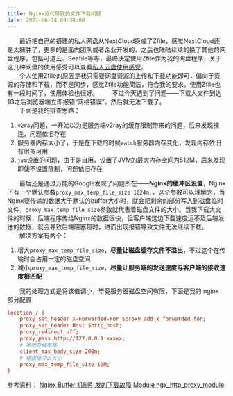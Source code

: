 ```yaml
---
title: Nginx反代导致的文件下载问题
date: 2021-06-14 09:38:00
---
```


　　最近把自己的搭建的私人网盘从NextCloud换成了Zfile，感觉NextCloud还是太臃肿了，更多的是面向团队或者企业开发的，之后也陆陆续续的换了其他的网盘程序，包括可道云、Seafile等等，最终决定使用Zfile作为我的网盘程序，关于这几种网盘的使用感受可以查看[私人云盘使用感受](https://blogs.echocolate.xyz/archives/12/)。  
　　个人使用Zfile的原因是我只需要网盘资源的上传和下载功能即可，偏向于资源的存储和下载，而不是同步，感觉Zfile功能简洁，符合我的要求。使用Zfile也有一段时间了，使用体验也很好。
　　不过今天遇到了问题——下载大文件到达1G之后浏览器端立即报错“网络错误”，然后就无法下载了。  
　　下面是我的排查思路：
1. `v2ray`问题，一开始以为是服务端v2ray的缓存限制带来的问题，后来发现裸连，问题依旧存在
2. 服务器内存太小了，于是在下载的时候`watch`服务器内存变化，发现内存依旧有很多可用
3. `jvm`设置的问题，由于是自用，设置了JVM的最大内存空间为512M，后来发现即使不设置限制，问题依旧存在

　　最后还是通过万能的Google发现了问题所在——**Nginx的缓冲区设置**，Nginx下有一个默认参数`proxy_max_temp_file_size 1024m;`，这个参数可以理解为，当Nginx要传输的数据大于默认的buffer大小时，就会把剩余的部分写入到磁盘临时文件，`proxy_max_temp_file_size`参数就代表着磁盘文件的大小。当我下载大文件的时候，后端程序传给Nginx的数据很快，但客户端这边下载速度远不及后端发送的数据，就会导致后端阻塞超时，进而出现报错导致文件无法继续下载。  
　　解决方案有两个：
1. 增大`proxy_max_temp_file_size`，**尽量让磁盘缓存文件不溢出**，不过这个在传输时会占用一定的磁盘空间
2. 减小`proxy_max_temp_file_size`，**尽量让服务端的发送速度与客户端的接收速度相匹配**

　　我的处理方式是将该值调小，毕竟服务器磁盘空间有限，下面是我的 nginx 部分配置
```ini
location / {
    proxy_set_header X-Forwarded-For $proxy_add_x_forwarded_for;
    proxy_set_header Host $http_host;
    proxy_redirect off;
    proxy_pass http://127.0.0.1:xxxxx;
    # 本地存储策略
    client_max_body_size 200m;
    # 硬盘缓冲区大小
    proxy_max_temp_file_size 10M;
}
```

参考资料：
[Nginx Buffer 机制引发的下载故障](https://ms2008.github.io/2021/04/08/nginx-buffer/)
[Module ngx_http_proxy_module](https://nginx.org/en/docs/http/ngx_http_proxy_module.html)